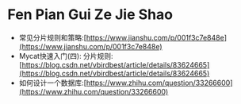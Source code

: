 # Fen Pian Gui Ze Jie Shao

* 常见分片规则和策略:[https://www.jianshu.com/p/001f3c7e848e](https://www.jianshu.com/p/001f3c7e848e)
* Mycat快速入门\(四\): 分片规则:[https://blog.csdn.net/vbirdbest/article/details/83624665](https://blog.csdn.net/vbirdbest/article/details/83624665)
* 如何设计一个数据库:[https://www.zhihu.com/question/33266600](https://www.zhihu.com/question/33266600)

